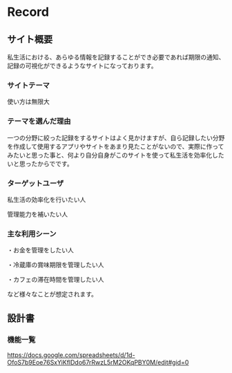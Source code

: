 # Record

## サイト概要
私生活における、あらゆる情報を記録することができ必要であれば期限の通知、記録の可視化ができるようなサイトになっております。

### サイトテーマ
使い方は無限大

### テーマを選んだ理由
一つの分野に絞った記録をするサイトはよく見かけますが、自ら記録したい分野を作成して使用するアプリやサイトをあまり見たことがないので、実際に作ってみたいと思った事と、何より自分自身がこのサイトを使って私生活を効率化したいと思ったからでです。

### ターゲットユーザ
私生活の効率化を行いたい人

管理能力を補いたい人

### 主な利用シーン
・お金を管理をしたい人

・冷蔵庫の賞味期限を管理したい人

・カフェの滞在時間を管理したい人

など様々なことが想定されます。

## 設計書

### 機能一覧
<https://docs.google.com/spreadsheets/d/1d-OfoS7b9Eoe76SxYiKflDdo67rRwzL5rM2OKqPBY0M/edit#gid=0>


